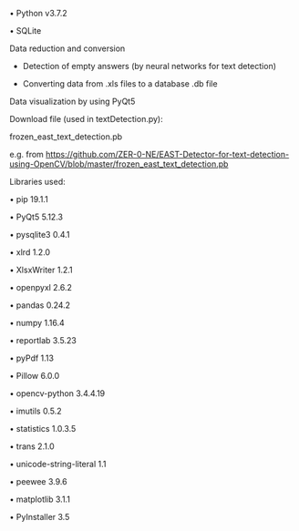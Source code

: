 •	Python v3.7.2

•	SQLite



Data reduction and conversion 

- Detection of empty answers (by neural networks for text detection)

- Converting data from .xls files to a database .db file

Data visualization by using PyQt5


Download file (used in textDetection.py): 

frozen_east_text_detection.pb

e.g. from https://github.com/ZER-0-NE/EAST-Detector-for-text-detection-using-OpenCV/blob/master/frozen_east_text_detection.pb


Libraries used:

•	pip	19.1.1

•	PyQt5	5.12.3

•	pysqlite3	0.4.1

•	xlrd	1.2.0

•	XlsxWriter	1.2.1

•	openpyxl	2.6.2

•	pandas	0.24.2	

•	numpy	1.16.4

•	reportlab	3.5.23

•	pyPdf	1.13

•	Pillow	6.0.0

•	opencv-python	3.4.4.19

•	imutils	0.5.2

•	statistics	1.0.3.5

•	trans	2.1.0

•	unicode-string-literal	1.1

•	peewee	3.9.6

•	matplotlib	3.1.1

•	PyInstaller	3.5
